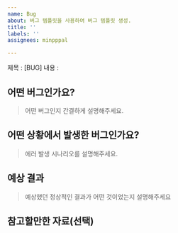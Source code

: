 ```yaml
---
name: Bug
about: 버그 템플릿을 사용하여 버그 템플릿 생성.
title: ''
labels: ''
assignees: minpppal

---
```


제목 : [BUG]
내용 : 
## 어떤 버그인가요?

> 어떤 버그인지 간결하게 설명해주세요.

## 어떤 상황에서 발생한 버그인가요?

> 에러 발생 시나리오를 설명해주세요.

## 예상 결과

> 예상했던 정상적인 결과가 어떤 것이었는지 설명해주세요

## 참고할만한 자료(선택)
